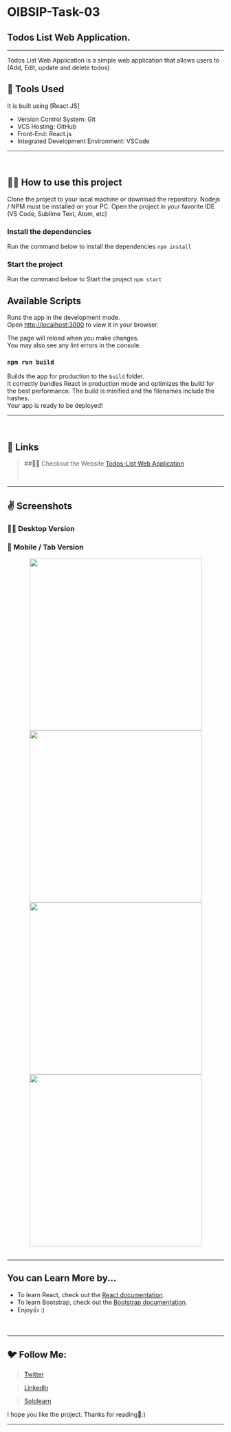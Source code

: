 <!-- Created by ★ Hemant ★ -->

# OIBSIP-Task-03

## Todos List Web Application.

<hr/>

Todos List Web Application is a simple web application that allows users to (Add, Edit, update and delete todos)
<br/>

## 🔨 Tools Used

It is built using [React JS]

- Version Control System: Git
- VCS Hosting: GitHub
- Front-End: React.js
- Integrated Development Environment: VSCode
<hr/>
<br/>

## 👨‍💻 How to use this project

Clone the project to your local machine or download the repository.
Nodejs / NPM must be installed on your PC.
Open the project in your favorite IDE (VS Code, Sublime Text, Atom, etc)

### Install the dependencies

Run the command below to install the dependencies
`npm install`

### Start the project

Run the command below to Start the project
`npm start`

## Available Scripts

Runs the app in the development mode.\
Open [http://localhost:3000](http://localhost:3000) to view it in your browser.

The page will reload when you make changes.\
You may also see any lint errors in the console.

### `npm run build`

Builds the app for production to the `build` folder.\
It correctly bundles React in production mode and optimizes the build for the best performance.
The build is minified and the filenames include the hashes.\
Your app is ready to be deployed!

<hr/>
<br/>

## 🔗 Links

> ##💁‍♂️ Checkout the Website [Todos-List Web Application](https://oasis-todolist.netlify.app/)
>
> <br/>

<hr/>

## ✌️ Screenshots

### 🧑‍💻 Desktop Version

### 📲 Mobile / Tab Version

<div align="center">
    <img src="https://github.com/Hemantk1234/OIBSIP-Task-03/assets/125623888/e1d943af-49cf-4ad2-85fe-559b2b8768cf" width="400px"</img>
    <img src="https://github.com/Hemantk1234/OIBSIP-Task-03/assets/125623888/289b4e67-db80-4807-a883-227f4664a5b4" width="400px"</img>
    <img src="https://github.com/Hemantk1234/OIBSIP-Task-03/assets/125623888/5614169e-18df-4eb9-a3cf-3118ca442336" width="400px"</img>
    <img src="https://github.com/Hemantk1234/OIBSIP-Task-03/assets/125623888/94f273e7-7ce9-4d56-9166-762968378e9b" width="400px"</img>
</div>

<br/>
<hr/>

## You can Learn More by...

- To learn React, check out the [React documentation](https://reactjs.org/).
- To learn Bootstrap, check out the [Bootstrap documentation](https://getbootstrap.com/docs/5.0/getting-started/introduction/).
- Enjoy👍 :)
<br/>
<hr/>

## 🐦 Follow Me:

> [Twitter](https://twitter.com/HemantkEtc116)

> [LinkedIn](https://www.linkedin.com/in/hemant-kumbhalkar-87393b235/)

> [Sololearn](https://www.sololearn.com/profile/24572821)

I hope you like the project. Thanks for reading🙋:)

<hr/>
<br/>

